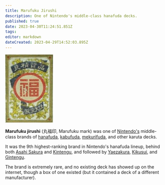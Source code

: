 ```yaml
---
title: Marufuku Jirushi
description: One of Nintendo's middle-class hanafuda decks.
published: true
date: 2023-04-30T11:24:51.851Z
tags: 
editor: markdown
dateCreated: 2023-04-29T14:52:03.895Z
---
```


![marufuku.jpg](/suryong_nintendo_labels/marufuku.jpg)
 
**Marufuku jirushi** (丸福印, Marufuku mark) was one of [Nintendo's](/en/hanafuda/manufacturers/nintendo) middle-class brands of [hanafuda](/en/hanafuda), [kabufuda](/en/kabufuda), [mekurifuda](/en/mekurifuda), and other karuta decks.
 
It was the 9th highest-ranking brand in Nintendo's hanafuda lineup, behind both [Asahi Sakura](/en/hanafuda/manufacturers/nintendo/asahi_sakura) and [Kintengu](/en/hanafuda/manufacturers/nintendo/kintengu), and followed by [Yaezakura](/en/hanafuda/manufacturers/nintendo/yaezakura), [Kikusui](/en/hanafuda/manufacturers/nintendo/kikusui), and [Gintengu](/en/hanafuda/manufacturers/nintendo/gintengu).

The brand is extremely rare, and no existing deck has showed up on the internet, though a box of one existed (but it contained a deck of a different manufacturer).